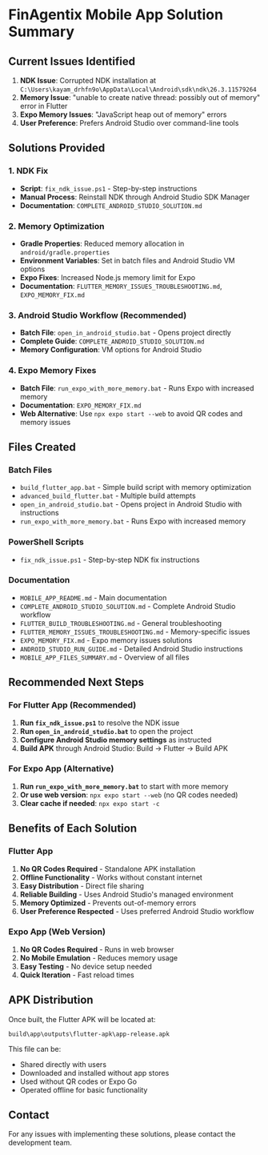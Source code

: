 # FinAgentix Mobile App Solution Summary

## Current Issues Identified

1. **NDK Issue**: Corrupted NDK installation at `C:\Users\kayam_drhfn9o\AppData\Local\Android\sdk\ndk\26.3.11579264`
2. **Memory Issue**: "unable to create native thread: possibly out of memory" error in Flutter
3. **Expo Memory Issues**: "JavaScript heap out of memory" errors
4. **User Preference**: Prefers Android Studio over command-line tools

## Solutions Provided

### 1. NDK Fix
- **Script**: `fix_ndk_issue.ps1` - Step-by-step instructions
- **Manual Process**: Reinstall NDK through Android Studio SDK Manager
- **Documentation**: `COMPLETE_ANDROID_STUDIO_SOLUTION.md`

### 2. Memory Optimization
- **Gradle Properties**: Reduced memory allocation in `android/gradle.properties`
- **Environment Variables**: Set in batch files and Android Studio VM options
- **Expo Fixes**: Increased Node.js memory limit for Expo
- **Documentation**: `FLUTTER_MEMORY_ISSUES_TROUBLESHOOTING.md`, `EXPO_MEMORY_FIX.md`

### 3. Android Studio Workflow (Recommended)
- **Batch File**: `open_in_android_studio.bat` - Opens project directly
- **Complete Guide**: `COMPLETE_ANDROID_STUDIO_SOLUTION.md`
- **Memory Configuration**: VM options for Android Studio

### 4. Expo Memory Fixes
- **Batch File**: `run_expo_with_more_memory.bat` - Runs Expo with increased memory
- **Documentation**: `EXPO_MEMORY_FIX.md`
- **Web Alternative**: Use `npx expo start --web` to avoid QR codes and memory issues

## Files Created

### Batch Files
- `build_flutter_app.bat` - Simple build script with memory optimization
- `advanced_build_flutter.bat` - Multiple build attempts
- `open_in_android_studio.bat` - Opens project in Android Studio with instructions
- `run_expo_with_more_memory.bat` - Runs Expo with increased memory

### PowerShell Scripts
- `fix_ndk_issue.ps1` - Step-by-step NDK fix instructions

### Documentation
- `MOBILE_APP_README.md` - Main documentation
- `COMPLETE_ANDROID_STUDIO_SOLUTION.md` - Complete Android Studio workflow
- `FLUTTER_BUILD_TROUBLESHOOTING.md` - General troubleshooting
- `FLUTTER_MEMORY_ISSUES_TROUBLESHOOTING.md` - Memory-specific issues
- `EXPO_MEMORY_FIX.md` - Expo memory issues solutions
- `ANDROID_STUDIO_RUN_GUIDE.md` - Detailed Android Studio instructions
- `MOBILE_APP_FILES_SUMMARY.md` - Overview of all files

## Recommended Next Steps

### For Flutter App (Recommended)
1. **Run `fix_ndk_issue.ps1`** to resolve the NDK issue
2. **Run `open_in_android_studio.bat`** to open the project
3. **Configure Android Studio memory settings** as instructed
4. **Build APK** through Android Studio: Build → Flutter → Build APK

### For Expo App (Alternative)
1. **Run `run_expo_with_more_memory.bat`** to start with more memory
2. **Or use web version**: `npx expo start --web` (no QR codes needed)
3. **Clear cache if needed**: `npx expo start -c`

## Benefits of Each Solution

### Flutter App
1. **No QR Codes Required** - Standalone APK installation
2. **Offline Functionality** - Works without constant internet
3. **Easy Distribution** - Direct file sharing
4. **Reliable Building** - Uses Android Studio's managed environment
5. **Memory Optimized** - Prevents out-of-memory errors
6. **User Preference Respected** - Uses preferred Android Studio workflow

### Expo App (Web Version)
1. **No QR Codes Required** - Runs in web browser
2. **No Mobile Emulation** - Reduces memory usage
3. **Easy Testing** - No device setup needed
4. **Quick Iteration** - Fast reload times

## APK Distribution

Once built, the Flutter APK will be located at:
```
build\app\outputs\flutter-apk\app-release.apk
```

This file can be:
- Shared directly with users
- Downloaded and installed without app stores
- Used without QR codes or Expo Go
- Operated offline for basic functionality

## Contact

For any issues with implementing these solutions, please contact the development team.